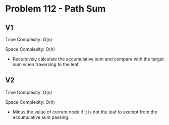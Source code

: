 # Problem 112 - Path Sum

## V1

Time Complexity: O(n)

Space Complexity: O(h)

- Recursively calculate the accumulative sum and compare with the target sum when traversing to the leaf.

## V2

Time Complexity: O(n)

Space Complexity: O(h)

- Minus the value of current node if it is not the leaf to exempt from the accumulative sum passing.
